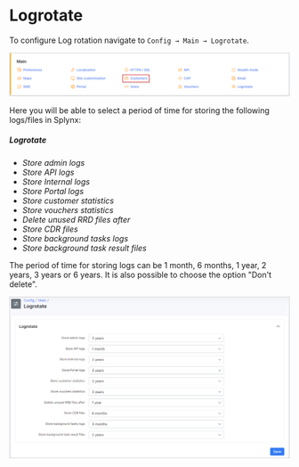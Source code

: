Logrotate
========

To configure Log rotation navigate to `Config → Main → Logrotate`.

![](main_menu.png)


Here you will be able to select a period of time for storing the following logs/files in Splynx:

##### Logrotate
* *Store admin logs*
* *Store API logs*
* *Store Internal logs*
* *Store Portal logs*
* *Store customer statistics*
* *Store vouchers statistics*
* *Delete unused RRD files after*
* *Store CDR files*
* *Store background tasks logs*
* *Store background task result files*

The period of time for storing logs can be 1 month, 6 months, 1 year, 2 years, 3 years or 6 years. It is also possible to choose the option "Don't delete".

![](period.png)
